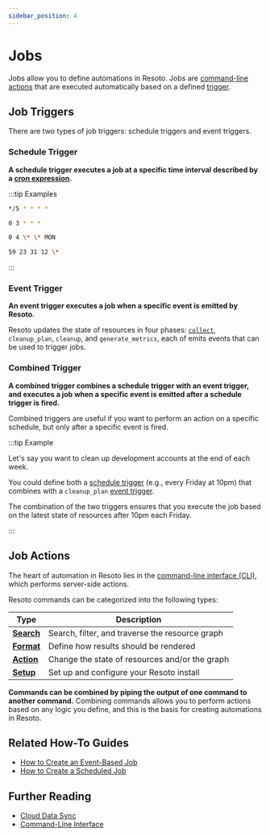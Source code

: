 ```yaml
---
sidebar_position: 4
---
```


# Jobs

Jobs allow you to define automations in Resoto. Jobs are [command-line actions](#job-actions) that are executed automatically based on a defined [trigger](#job-triggers).

## Job Triggers

There are two types of job triggers: schedule triggers and event triggers.

### Schedule Trigger

**A schedule trigger executes a job at a specific time interval described by a [cron expression](https://crontab.guru).**

:::tip Examples

```bash title="Every 5 minutes"
*/5 * * * *
```

```bash title="Every day at 3:00am"
0 3 * * *
```

```bash title="Every Monday at 4:00am"
0 4 \* \* MON
```

```bash title="Every New Year's Eve at 11:59pm"
59 23 31 12 \*
```

:::

### Event Trigger

**An event trigger executes a job when a specific event is emitted by Resoto.**

Resoto updates the state of resources in four phases: [`collect`](docs/concepts/cloud-data-sync/index.md#collect), `cleanup_plan`, `cleanup`, and `generate_metrics`, each of emits events that can be used to trigger jobs.

### Combined Trigger

**A combined trigger combines a schedule trigger with an event trigger, and executes a job when a specific event is emitted after a schedule trigger is fired.**

Combined triggers are useful if you want to perform an action on a specific schedule, but only after a specific event is fired.

:::tip Example

Let's say you want to clean up development accounts at the end of each week.

You could define both a [schedule trigger](#schedule-trigger) (e.g., every Friday at 10pm) that combines with a `cleanup_plan` [event trigger](#event-trigger).

The combination of the two triggers ensures that you execute the job based on the latest state of resources after 10pm each Friday.

:::

## Job Actions

The heart of automation in Resoto lies in the [command-line interface (CLI)](../../reference/cli/index.md), which performs server-side actions.

Resoto commands can be categorized into the following types:

| Type                                                       | Description                                     |
| ---------------------------------------------------------- | ----------------------------------------------- |
| **[Search](../../reference/cli/search-commands/index.md)** | Search, filter, and traverse the resource graph |
| **[Format](../../reference/cli/format-commands/index.md)** | Define how results should be rendered           |
| **[Action](../../reference/cli/action-commands/index.md)** | Change the state of resources and/or the graph  |
| **[Setup](../../reference/cli/setup-commands/index.md)**   | Set up and configure your Resoto install        |

**Commands can be combined by piping the output of one command to another command.** Combining commands allows you to perform actions based on any logic you define, and this is the basis for creating automations in Resoto.

## Related How-To Guides

- [How to Create an Event-Based Job](../../how-to-guides/automation/create-an-event-based-job.md)
- [How to Create a Scheduled Job](../../how-to-guides/automation/create-a-scheduled-job.md)

## Further Reading

- [Cloud Data Sync](docs/concepts/cloud-data-sync/index.md)
- [Command-Line Interface](../../reference/cli/index.md)
